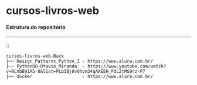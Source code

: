 # cursos-livros-web


#### Estrutura do repositório
-----------------
::

    cursos-livros-web-Back
    ├── Design_Patterns_Python_I - https://www.alura.com.br/
    ├── PythonOO-Otavio_Miranda  - https://www.youtube.com/watch?v=RLVbB91A5-8&list=PLbIBj8vQhvm34qAAEEH_PdL2tMG9rz-P7
    ├── docker                   - https://www.alura.com.br/
   
